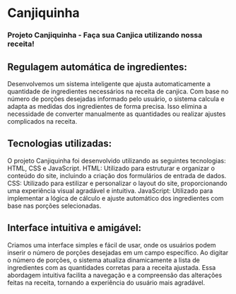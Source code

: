 # Canjiquinha
### Projeto Canjiquinha - Faça sua Canjica utilizando nossa receita!

<h2> Regulagem automática de ingredientes:</h2>
Desenvolvemos um sistema inteligente que ajusta automaticamente a quantidade de ingredientes necessários na receita de canjica.
Com base no número de porções desejadas informado pelo usuário, o sistema calcula e adapta as medidas dos ingredientes de forma precisa.
Isso elimina a necessidade de converter manualmente as quantidades ou realizar ajustes complicados na receita.

<h2> Tecnologias utilizadas:</h2>
O projeto Canjiquinha foi desenvolvido utilizando as seguintes tecnologias: HTML, CSS e JavaScript.
HTML: Utilizado para estruturar e organizar o conteúdo do site, incluindo a criação dos formulários de entrada de dados.
CSS: Utilizado para estilizar e personalizar o layout do site, proporcionando uma experiência visual agradável e intuitiva.
JavaScript: Utilizado para implementar a lógica de cálculo e ajuste automático dos ingredientes com base nas porções selecionadas.

<h2> Interface intuitiva e amigável:</h2>
Criamos uma interface simples e fácil de usar, onde os usuários podem inserir o número de porções desejadas em um campo específico.
Ao digitar o número de porções, o sistema atualiza dinamicamente a lista de ingredientes com as quantidades corretas para a receita ajustada.
Essa abordagem intuitiva facilita a navegação e a compreensão das alterações feitas na receita, tornando a experiência do usuário mais agradável.

